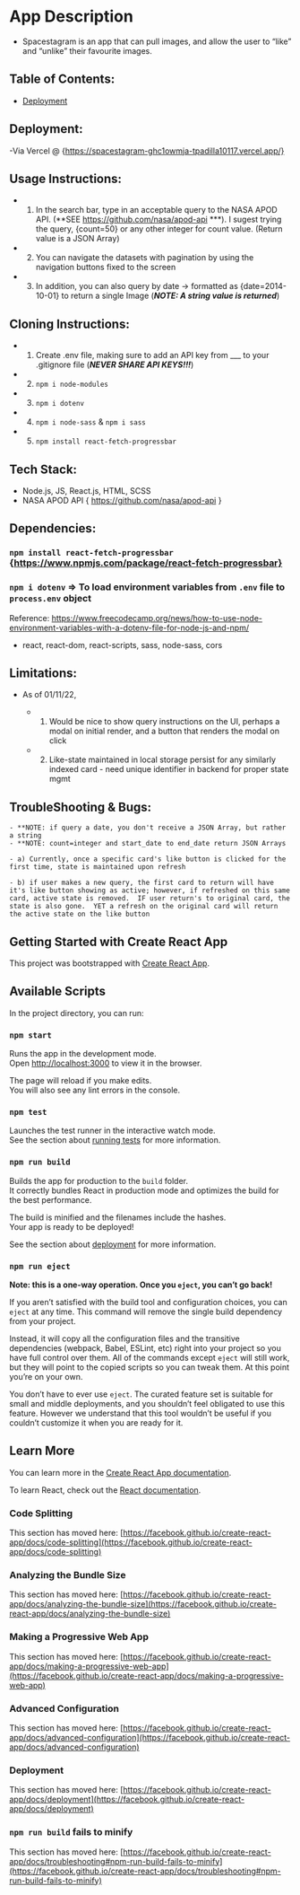 # App Description

- Spacestagram is an app that can pull images, and allow the user to “like” and “unlike” their favourite images.

## Table of Contents:
* [Deployment](#Deployment)

## Deployment:

-Via Vercel @ {https://spacestagram-ghc1owmja-tpadilla10117.vercel.app/}

## Usage Instructions:
- 1) In the search bar, type in an acceptable query to the NASA APOD API.  (**SEE https://github.com/nasa/apod-api ***).  I sugest trying the query, {count=50} or any other integer for count value. (Return value is a JSON Array)

- 2) You can navigate the datasets with pagination by using the navigation buttons fixed to the screen

- 3) In addition, you can also query by date -> formatted as {date=2014-10-01} to return a single Image (***NOTE: A string value is returned***)


## Cloning Instructions:

- 1) Create .env file, making sure to add an API key from ___ to your .gitignore file (***NEVER SHARE API KEYS!!!***)
- 2) `npm i node-modules`
- 3) `npm i dotenv`
- 4) `npm i node-sass` & `npm i sass`
- 5) `npm install react-fetch-progressbar`

## Tech Stack:

- Node.js, JS, React.js, HTML, SCSS
- NASA APOD API { https://github.com/nasa/apod-api }

## Dependencies:

### `npm install react-fetch-progressbar` {https://www.npmjs.com/package/react-fetch-progressbar} 

### `npm i dotenv` => To load environment variables from `.env` file to `process.env` object

Reference: https://www.freecodecamp.org/news/how-to-use-node-environment-variables-with-a-dotenv-file-for-node-js-and-npm/

- react, react-dom, react-scripts, sass, node-sass, cors

## Limitations:

- As of 01/11/22, 

    - 1) Would be nice to show query instructions on the UI, perhaps a modal on initial render, and a button that renders the modal on click
    - 2) Like-state maintained in local storage persist for any similarly indexed card - need unique identifier in backend for proper state mgmt

## TroubleShooting & Bugs:
    - **NOTE: if query a date, you don't receive a JSON Array, but rather a string
    - **NOTE: count=integer and start_date to end_date return JSON Arrays

    - a) Currently, once a specific card's like button is clicked for the first time, state is maintained upon refresh

    - b) if user makes a new query, the first card to return will have it's like button showing as active; however, if refreshed on this same card, active state is removed.  IF user return's to original card, the state is also gone.  YET a refresh on the original card will return the active state on the like button

## Getting Started with Create React App

This project was bootstrapped with [Create React App](https://github.com/facebook/create-react-app).

## Available Scripts

In the project directory, you can run:

### `npm start`

Runs the app in the development mode.\
Open [http://localhost:3000](http://localhost:3000) to view it in the browser.

The page will reload if you make edits.\
You will also see any lint errors in the console.

### `npm test`

Launches the test runner in the interactive watch mode.\
See the section about [running tests](https://facebook.github.io/create-react-app/docs/running-tests) for more information.

### `npm run build`

Builds the app for production to the `build` folder.\
It correctly bundles React in production mode and optimizes the build for the best performance.

The build is minified and the filenames include the hashes.\
Your app is ready to be deployed!

See the section about [deployment](https://facebook.github.io/create-react-app/docs/deployment) for more information.

### `npm run eject`

**Note: this is a one-way operation. Once you `eject`, you can’t go back!**

If you aren’t satisfied with the build tool and configuration choices, you can `eject` at any time. This command will remove the single build dependency from your project.

Instead, it will copy all the configuration files and the transitive dependencies (webpack, Babel, ESLint, etc) right into your project so you have full control over them. All of the commands except `eject` will still work, but they will point to the copied scripts so you can tweak them. At this point you’re on your own.

You don’t have to ever use `eject`. The curated feature set is suitable for small and middle deployments, and you shouldn’t feel obligated to use this feature. However we understand that this tool wouldn’t be useful if you couldn’t customize it when you are ready for it.

## Learn More

You can learn more in the [Create React App documentation](https://facebook.github.io/create-react-app/docs/getting-started).

To learn React, check out the [React documentation](https://reactjs.org/).

### Code Splitting

This section has moved here: [https://facebook.github.io/create-react-app/docs/code-splitting](https://facebook.github.io/create-react-app/docs/code-splitting)

### Analyzing the Bundle Size

This section has moved here: [https://facebook.github.io/create-react-app/docs/analyzing-the-bundle-size](https://facebook.github.io/create-react-app/docs/analyzing-the-bundle-size)

### Making a Progressive Web App

This section has moved here: [https://facebook.github.io/create-react-app/docs/making-a-progressive-web-app](https://facebook.github.io/create-react-app/docs/making-a-progressive-web-app)

### Advanced Configuration

This section has moved here: [https://facebook.github.io/create-react-app/docs/advanced-configuration](https://facebook.github.io/create-react-app/docs/advanced-configuration)

### Deployment

This section has moved here: [https://facebook.github.io/create-react-app/docs/deployment](https://facebook.github.io/create-react-app/docs/deployment)

### `npm run build` fails to minify

This section has moved here: [https://facebook.github.io/create-react-app/docs/troubleshooting#npm-run-build-fails-to-minify](https://facebook.github.io/create-react-app/docs/troubleshooting#npm-run-build-fails-to-minify)

